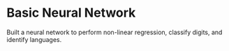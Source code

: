 # Basic Neural Network
Built a neural network to perform non-linear regression, classify digits, and identify languages. 
